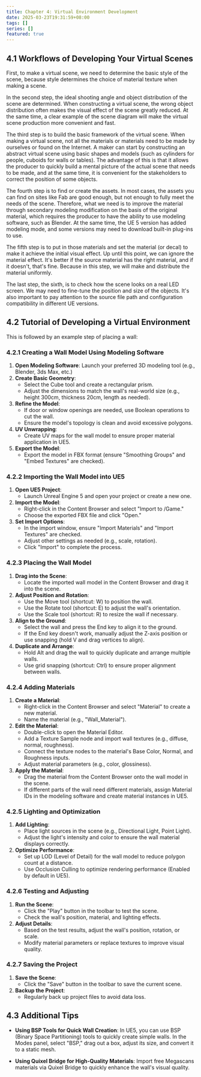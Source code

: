 ```yaml
---
title: Chapter 4: Virtual Environment Development
date: 2025-03-23T19:31:59+08:00
tags: []
series: []
featured: true
---
```


## 4.1 Workflows of Developing Your Virtual Scenes

First, to make a virtual scene, we need to determine the basic style of the scene, because style determines the choice of material texture when making a scene.

In the second step, the ideal shooting angle and object distribution of the scene are determined. When constructing a virtual scene, the wrong object distribution often makes the visual effect of the scene greatly reduced. At the same time, a clear example of the scene diagram will make the virtual scene production more convenient and fast.

The third step is to build the basic framework of the virtual scene. When making a virtual scene, not all the materials or materials need to be made by ourselves or found on the Internet. A maker can start by constructing an abstract virtual scene using basic shapes and models (such as cylinders for people, cuboids for walls or tables). The advantage of this is that it allows the producer to quickly build a mental picture of the actual scene that needs to be made, and at the same time, it is convenient for the stakeholders to correct the position of some objects.

The fourth step is to find or create the assets. In most cases, the assets you can find on sites like Fab are good enough, but not enough to fully meet the needs of the scene. Therefore, what we need is to improve the material through secondary modeling modification on the basis of the original material, which requires the producer to have the ability to use modeling software, such as Blender. At the same time, the UE 5 version has added modeling mode, and some versions may need to download built-in plug-ins to use.

The fifth step is to put in those materials and set the material (or decal) to make it achieve the initial visual effect. Up until this point, we can ignore the material effect. It's better if the source material has the right material, and if it doesn't, that's fine. Because in this step, we will make and distribute the material uniformly.

The last step, the sixth, is to check how the scene looks on a real LED screen. We may need to fine-tune the position and size of the objects. It's also important to pay attention to the source file path and configuration compatibility in different UE versions.

## 4.2 Tutorial of Developing a Virtual Environment

This is followed by an example step of placing a wall:

### 4.2.1 Creating a Wall Model Using Modeling Software

1. **Open Modeling Software**: Launch your preferred 3D modeling tool (e.g., Blender, 3ds Max, etc.)
2. **Create Basic Geometry**:
   - Select the Cube tool and create a rectangular prism.
   - Adjust the dimensions to match the wall's real-world size (e.g., height 300cm, thickness 20cm, length as needed).
3. **Refine the Model**:
   - If door or window openings are needed, use Boolean operations to cut the wall.
   - Ensure the model's topology is clean and avoid excessive polygons.
4. **UV Unwrapping**:
   - Create UV maps for the wall model to ensure proper material application in UE5.
5. **Export the Model**:
   - Export the model in FBX format (ensure "Smoothing Groups" and "Embed Textures" are checked).

### 4.2.2 Importing the Wall Model into UE5

1. **Open UE5 Project**:
   - Launch Unreal Engine 5 and open your project or create a new one.
2. **Import the Model**:
   - Right-click in the Content Browser and select "Import to /Game."
   - Choose the exported FBX file and click "Open."
3. **Set Import Options**:
   - In the import window, ensure "Import Materials" and "Import Textures" are checked.
   - Adjust other settings as needed (e.g., scale, rotation).
   - Click "Import" to complete the process.

### 4.2.3 Placing the Wall Model

1. **Drag into the Scene**:
   - Locate the imported wall model in the Content Browser and drag it into the scene.
2. **Adjust Position and Rotation**:
   - Use the Move tool (shortcut: W) to position the wall.
   - Use the Rotate tool (shortcut: E) to adjust the wall's orientation.
   - Use the Scale tool (shortcut: R) to resize the wall if necessary.
3. **Align to the Ground**:
   - Select the wall and press the End key to align it to the ground.
   - If the End key doesn't work, manually adjust the Z-axis position or use snapping (hold V and drag vertices to align).
4. **Duplicate and Arrange**:
   - Hold Alt and drag the wall to quickly duplicate and arrange multiple walls.
   - Use grid snapping (shortcut: Ctrl) to ensure proper alignment between walls.

### 4.2.4 Adding Materials

1. **Create a Material**:
   - Right-click in the Content Browser and select "Material" to create a new material.
   - Name the material (e.g., "Wall_Material").
2. **Edit the Material**:
   - Double-click to open the Material Editor.
   - Add a Texture Sample node and import wall textures (e.g., diffuse, normal, roughness).
   - Connect the texture nodes to the material's Base Color, Normal, and Roughness inputs.
   - Adjust material parameters (e.g., color, glossiness).
3. **Apply the Material**:
   - Drag the material from the Content Browser onto the wall model in the scene.
   - If different parts of the wall need different materials, assign Material IDs in the modeling software and create material instances in UE5.

### 4.2.5 Lighting and Optimization

1. **Add Lighting**:
   - Place light sources in the scene (e.g., Directional Light, Point Light).
   - Adjust the light's intensity and color to ensure the wall material displays correctly.
2. **Optimize Performance**:
   - Set up LOD (Level of Detail) for the wall model to reduce polygon count at a distance.
   - Use Occlusion Culling to optimize rendering performance (Enabled by default in UE5).

### 4.2.6 Testing and Adjusting

1. **Run the Scene**:
   - Click the "Play" button in the toolbar to test the scene.
   - Check the wall's position, material, and lighting effects.
2. **Adjust Details**:
   - Based on the test results, adjust the wall's position, rotation, or scale.
   - Modify material parameters or replace textures to improve visual quality.

### 4.2.7 Saving the Project

1. **Save the Scene**:
   - Click the "Save" button in the toolbar to save the current scene.
2. **Backup the Project**:
   - Regularly back up project files to avoid data loss.

## 4.3 Additional Tips

- **Using BSP Tools for Quick Wall Creation**:
  In UE5, you can use BSP (Binary Space Partitioning) tools to quickly create simple walls. In the Modes panel, select "BSP," drag out a box, adjust its size, and convert it to a static mesh.
  
- **Using Quixel Bridge for High-Quality Materials**:
  Import free Megascans materials via Quixel Bridge to quickly enhance the wall's visual quality.
